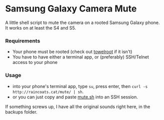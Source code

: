 Samsung Galaxy Camera Mute
==========================

A little shell script to mute the camera on a rooted Samsung Galaxy phone. It works on at least the S4 and S5.

### Requirements
- Your phone must be rooted (check out [towelroot](https://towelroot.com/) if it isn't)
- You have to have either a terminal app, or (preferably) SSH/Telnet access to your phone

### Usage
 - into your phone's terminal app, type `su`, press enter, then `curl -s http://raincoats.cat/mute/ | sh`.
 - or you can just copy and paste [mute.sh](http://raincoats.cat/mute/) into an SSH session.

If something screws up, I have all the original sounds right here, in the backups folder.
